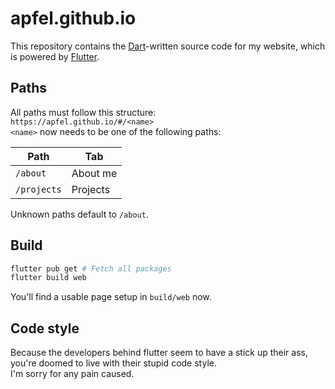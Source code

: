 # apfel.github.io
This repository contains the [Dart](https://dart.dev/)-written source code for my website, which is powered by [Flutter](https://flutter.dev).

## Paths
All paths must follow this structure:  
`https://apfel.github.io/#/<name>`  
`<name>` now needs to be one of the following paths:

| Path | Tab |
|---|---|
| `/about` | About me |
| `/projects` | Projects |

Unknown paths default to `/about`.

## Build
```sh
flutter pub get # Fetch all packages
flutter build web
```

You'll find a usable page setup in `build/web` now.

## Code style
Because the developers behind flutter seem to have a stick up their ass, you're doomed to live with their stupid code style.  
I'm sorry for any pain caused.
